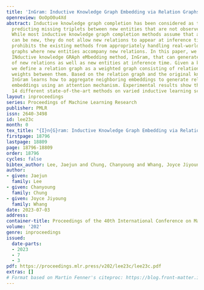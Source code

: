 ```yaml
---
title: 'InGram: Inductive Knowledge Graph Embedding via Relation Graphs'
openreview: OoOpO0u4Xd
abstract: Inductive knowledge graph completion has been considered as the task of
  predicting missing triplets between new entities that are not observed during training.
  While most inductive knowledge graph completion methods assume that all entities
  can be new, they do not allow new relations to appear at inference time. This restriction
  prohibits the existing methods from appropriately handling real-world knowledge
  graphs where new entities accompany new relations. In this paper, we propose an
  INductive knowledge GRAph eMbedding method, InGram, that can generate embeddings
  of new relations as well as new entities at inference time. Given a knowledge graph,
  we define a relation graph as a weighted graph consisting of relations and the affinity
  weights between them. Based on the relation graph and the original knowledge graph,
  InGram learns how to aggregate neighboring embeddings to generate relation and entity
  embeddings using an attention mechanism. Experimental results show that InGram outperforms
  14 different state-of-the-art methods on varied inductive learning scenarios.
layout: inproceedings
series: Proceedings of Machine Learning Research
publisher: PMLR
issn: 2640-3498
id: lee23c
month: 0
tex_title: "{I}n{G}ram: Inductive Knowledge Graph Embedding via Relation Graphs"
firstpage: 18796
lastpage: 18809
page: 18796-18809
order: 18796
cycles: false
bibtex_author: Lee, Jaejun and Chung, Chanyoung and Whang, Joyce Jiyoung
author:
- given: Jaejun
  family: Lee
- given: Chanyoung
  family: Chung
- given: Joyce Jiyoung
  family: Whang
date: 2023-07-03
address: 
container-title: Proceedings of the 40th International Conference on Machine Learning
volume: '202'
genre: inproceedings
issued:
  date-parts:
  - 2023
  - 7
  - 3
pdf: https://proceedings.mlr.press/v202/lee23c/lee23c.pdf
extras: []
# Format based on Martin Fenner's citeproc: https://blog.front-matter.io/posts/citeproc-yaml-for-bibliographies/
---
```

